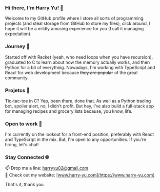 ### Hi there, I'm Harry Yu! 👋
Welcome to my GitHub profile where I store all sorts of programming projects (and steal storage from GitHub to store my files), click around, I hope it will be a mildly amusing experience for you (I call it managing expectation). 

### Journey 📜
Started off with Racket (yeah, who need loops when you have recursion), graduated to C to learn about how the memory actually works, and then Python for a bit of everything. Nowadays, I'm working with TypeScript and React for web development because ~~they are popular~~ of the great community.

### Projetcs 🎵
Tic-tac-toe in C? Yep, been there, done that. As well as a Python trading bot, spoiler alert, no, I didn't profit. But hey, I've also build a full-stack app for managing recipes and grocery lists because, you know, life.

### Open to work 🎯
I'm currently on the lookout for a front-end position, preferably with React and TypeScript in the mix. But, I'm open to any opportunities. If you're hiring, let's chat!

### Stay Connected 🌐
📫 Drop me a line: harryyu02@gmail.com  
💼 Check out my website: [www.harry-yu.com](https://www.harry-yu.com)  

That's it, thank you.  

<!--
**HarryYu02/HarryYu02** is a ✨ _special_ ✨ repository because its `README.md` (this file) appears on your GitHub profile.

Here are some ideas to get you started:

- 🔭 I’m currently working on ...
- 🌱 I’m currently learning ...
- 👯 I’m looking to collaborate on ...
- 🤔 I’m looking for help with ...
- 💬 Ask me about ...
- 📫 How to reach me: ...
- 😄 Pronouns: ...
- ⚡ Fun fact: ...
-->
